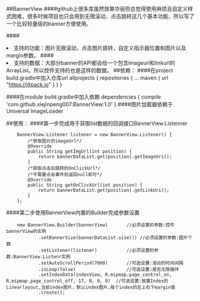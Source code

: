 ##BannerView
####github上很多库虽然效果华丽但总觉得使用麻烦且自定义样式困难，很多时候项目也只会用到无限滚动、点击跳转这几个基本功能，所以写了一个比较轻量级的banner方便使用。

####<li>支持的功能：图片无限滚动，点击图片跳转，自定义指示器位置和图片以及margin参数。
####<li>支持的数据：大部分banner的API都会给一个包含imageurl和linkurl的ArrayList。所以控件支持的也是这样的数据。
##依赖：
####在project build.gradle中加入仓库url
        allprojects {
		repositories {
			...
			maven { url "https://jitpack.io" }
		}
	}
	
####在module build.gradle中加入依赖
    dependencies {
	        compile 'com.github.xiejinpeng007:BannerView:1.0'
	}
####图片加载器依赖于Universal ImageLoader


##使用：
####第一步完成用于获取list数据的回调接口BannerView.Listenner

        BannerView.Listener listener = new BannerView.Listener() {
            /*获取图片的imageUrl*/
            @Override
            public String getImgUrl(int position) {
                return bannerDataList.get(position).getImageUri();
            }
            /*获取点击后跳转的OnClickUrl*/
            /*不需要点击事件则返回null即可*/
            @Override
            public String getOnClickUrl(int position) {
                return bannerDataList.get(position).getLinkUri();
            }
        };

####第二步使用BannerView内置的Builder完成参数设置

        new BannerView.Builder(bannerView)       //必须设置的参数:控件bannerView的实例
                .setBannerSize(bannerDataList.size()) //必须设置的参数:图片个数
                .setListener(listener)           //必须设置的参数:BannerView.Listenr实例
                .setAutoScrollPeriod(7000)       //可选设置:滚动的时间间隔
                .isLoop(false)                   //可选设置:是否无限循环
                .setIndexData(indexView, R.mipmap.page_control_on, R.mipmap.page_control_off, 17, 0, 0, 0)  //可选设置:放置Index的Linearlayout,当前index图片，默认index图片,每个index的左上右下margin值
                .create();
